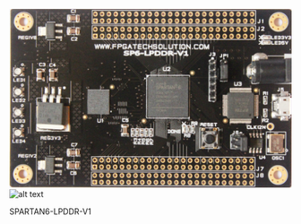 

![alt text](https://github.com/fpgatechsolution/Spartan6_LPDDR/blob/master/img/img1.jpg)
![alt text](https://github.com/fpgatechsolution/Spartan6_LPDDR/blob/master/img/img2.jpg)

 
SPARTAN6-LPDDR-V1


 
 





